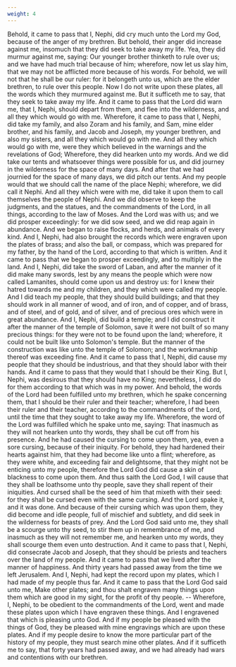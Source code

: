 ```yaml
---
weight: 4
---
```

Behold, it came to pass that I, Nephi, did cry much unto the Lord my God, because of the anger of my brethren. But behold, their anger did increase against me, insomuch that they did seek to take away my life. Yea, they did murmur against me, saying: Our younger brother thinketh to rule over us; and we have had much trial because of him; wherefore, now let us slay him, that we may not be afflicted more because of his words. For behold, we will not that he shall be our ruler: for it belongeth unto us, which are the elder brethren, to rule over this people. Now I do not write upon these plates, all the words which they murmured against me. But it sufficeth me to say, that they seek to take away my life. And it came to pass that the Lord did warn me, that I, Nephi, should depart from them, and flee into the wilderness, and all they which would go with me. Wherefore, it came to pass that I, Nephi, did take my family, and also Zoram and his family, and Sam, mine elder brother, and his family, and Jacob and Joseph, my younger brethren, and also my sisters, and all they which would go with me. And all they which would go with me, were they which believed in the warnings and the revelations of God; Wherefore, they did hearken unto my words. And we did take our tents and whatsoever things were possible for us, and did journey in the wilderness for the  space of many days. And after that we had journied for the space of many days, we did pitch our tents. And my people would that we should call the name of the place Nephi; wherefore, we did call it Nephi. And all they which were with me, did take it upon them to call themselves the people of Nephi. And we did observe to keep the judgments, and the statues, and the commandments of the Lord, in all things, according to the law of Moses. And the Lord was with us; and we did prosper exceedingly: for we did sow seed, and we did reap again in abundance. And we began to raise flocks, and herds, and animals of every kind. And I, Nephi, had also brought the records which were engraven upon the plates of brass; and also the ball, or compass, which was prepared for my father, by the hand of the Lord, according to that which is written. And it came to pass that we began to prosper exceedingly, and to multiply in the land. And I, Nephi, did take the sword of Laban, and after the manner of it did make many swords, lest by any means the people which were now called Lamanites, should come upon us and destroy us: for I knew their hatred towards me and my children, and they which were called my people. And I did teach my people, that they should build buildings; and that they should work in all manner of wood, and of iron, and of copper, and of brass, and of steel, and of gold, and of silver, and of precious ores which were in great abundance. And I, Nephi, did build a temple; and I did construct it after the manner of the temple of Solomon, save it were not built of so many precious things: for they were not to be found upon the land; wherefore, it could not be built like unto Solomon's temple. But the manner of the construction was like unto the temple of Solomon; and the workmanship thereof was exceeding fine. And it came to pass that I, Nephi, did cause my people that they should be industrious, and that they should labor with their hands. And it came to pass that they would that I should be their King. But I, Nephi, was desirous that they should have no King; nevertheless, I did do for them according to that which was in my power. And behold, the words of the Lord had been fulfilled unto my brethren, which he spake concerning them, that I should be their ruler and their teacher; wherefore, I had been their ruler and their teacher, according to the commandments of the Lord, until the time that they sought to take away my life. Wherefore, the word of the  Lord was fulfilled which he spake unto me, saying: That inasmuch as they will not hearken unto thy words, they shall be cut off from his presence. And he had caused the cursing to come upon them, yea, even a sore cursing, because of their iniquity. For behold, they had hardened their hearts against him, that they had become like unto a flint; wherefore, as they were white, and exceeding fair and delightsome, that they might not be enticing unto my people, therefore the Lord God did cause a skin of blackness to come upon them. And thus saith the Lord God, I will cause that they shall be loathsome unto thy people, save they shall repent of their iniquities. And cursed shall be the seed of him that mixeth with their seed: for they shall be cursed even with the same cursing. And the Lord spake it, and it was done. And because of their cursing which was upon them, they did become and idle people, full of mischief and subtlety, and did seek in the wilderness for beasts of prey. And the Lord God said unto me, they shall be a scourge unto thy seed, to stir them up in remembrance of me, and inasmuch as they will not remember me, and hearken unto my words, they shall scourge them even unto destruction. And it came to pass that I, Nephi, did consecrate Jacob and Joseph, that they should be priests and teachers over the land of my people. And it came to pass that we lived after the manner of happiness. And thirty years had passed away from the time we left Jerusalem. And I, Nephi, had kept the record upon my plates, which I had made of my people thus far. And it came to pass that the Lord God said unto me, Make other plates; and thou shalt engraven many things upon them which are good in my sight, for the profit of thy people. -- Wherefore, I, Nephi, to be obedient to the commandments of the Lord, went and made these plates upon which I have engraven these things. And I engravened that which is pleasing unto God. And if my people be pleased with the things of God, they be pleased with mine engravings which are upon these plates. And if my people desire to know the more particular part of the history of my people, they must search mine other plates. And if it sufficeth me to say, that forty years had passed away, and we had already had wars and contentions with our brethren.